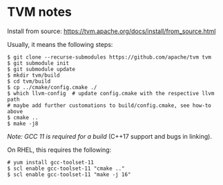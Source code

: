 TVM notes
=================

Install from source: https://tvm.apache.org/docs/install/from_source.html

Usually, it means the following steps:

```
$ git clone --recurse-submodules https://github.com/apache/tvm tvm
$ git submodule init
$ git submodule update
$ mkdir tvm/build
$ cd tvm/build
$ cp ../cmake/config.cmake ./
$ which llvm-config  # update config.cmake with the respective llvm path
# maybe add further customations to build/config.cmake, see how-to above
$ cmake ..
$ make -j8
```

*Note: GCC 11 is required for a build* (C++17 support and bugs in linking).

On RHEL, this requires the following:
```
# yum install gcc-toolset-11
$ scl enable gcc-toolset-11 "cmake .."
$ scl enable gcc-toolset-11 "make -j 16"
```



